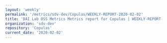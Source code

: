 ```yaml
---
layout: 'weekly'
permalink: '/metrics/sdv-dev/Copulas/WEEKLY-REPORT-2020-02-02'
title: 'DAI Lab OSS Metrics Metrics report for Copulas | WEEKLY-REPORT-2020-02-02'
organization: 'sdv-dev'
repository: 'Copulas'
current_date: '2020-02-02'
---
```

